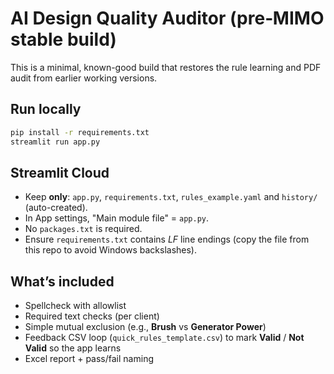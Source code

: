 # AI Design Quality Auditor (pre‑MIMO stable build)

This is a minimal, known-good build that restores the rule learning and PDF audit from earlier working versions.

## Run locally
```bash
pip install -r requirements.txt
streamlit run app.py
```

## Streamlit Cloud
- Keep **only**: `app.py`, `requirements.txt`, `rules_example.yaml` and `history/` (auto-created).
- In App settings, "Main module file" = `app.py`.
- No `packages.txt` is required.
- Ensure `requirements.txt` contains *LF* line endings (copy the file from this repo to avoid Windows backslashes).

## What’s included
- Spellcheck with allowlist
- Required text checks (per client)
- Simple mutual exclusion (e.g., **Brush** vs **Generator Power**)
- Feedback CSV loop (`quick_rules_template.csv`) to mark **Valid** / **Not Valid** so the app learns
- Excel report + pass/fail naming

